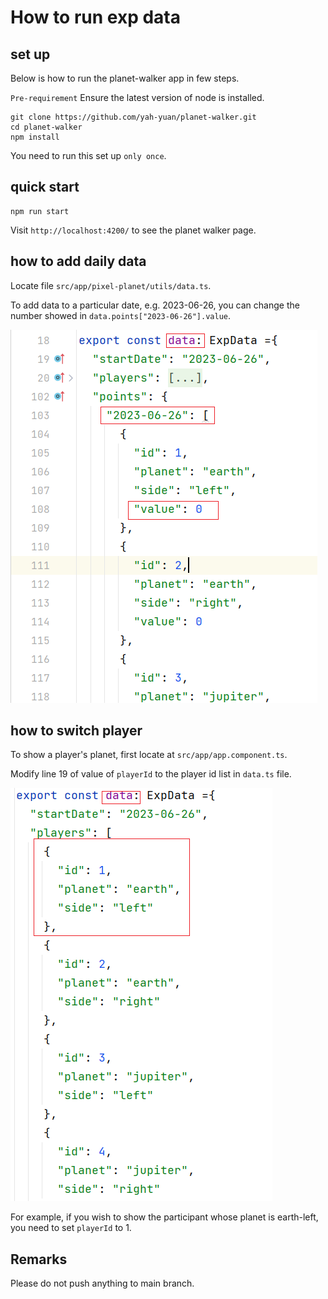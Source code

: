 # How to run exp data

## set up

Below is how to run the planet-walker app in few steps.

`Pre-requirement` Ensure the latest version of node is installed.

```shell
git clone https://github.com/yah-yuan/planet-walker.git
cd planet-walker
npm install
```

You need to run this set up `only once`.

## quick start

```shell
npm run start
```

Visit `http://localhost:4200/` to see the planet walker page.

## how to add daily data

Locate file `src/app/pixel-planet/utils/data.ts`.

To add data to a particular date, e.g. 2023-06-26, you can change the number showed in `data.points["2023-06-26"].value`.

![img.png](doc/expData-example.png)

## how to switch player

To show a player's planet, first locate at `src/app/app.component.ts`.

Modify line 19 of value of `playerId` to the player id list in `data.ts` file.

![img.png](doc/player-example.png)

For example, if you wish to show the participant whose planet is earth-left, you need to set `playerId` to 1.

## Remarks

Please do not push anything to main branch.

